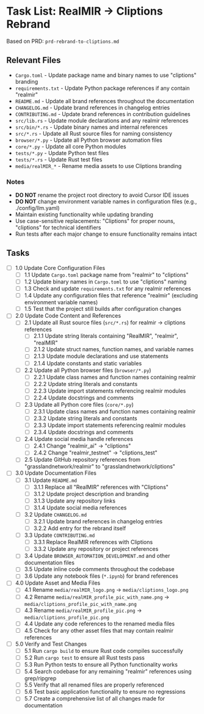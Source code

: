 # Task List: RealMIR → Cliptions Rebrand

Based on PRD: `prd-rebrand-to-cliptions.md`

## Relevant Files

- `Cargo.toml` - Update package name and binary names to use "cliptions" branding
- `requirements.txt` - Update Python package references if any contain "realmir"
- `README.md` - Update all brand references throughout the documentation
- `CHANGELOG.md` - Update brand references in changelog entries
- `CONTRIBUTING.md` - Update brand references in contribution guidelines
- `src/lib.rs` - Update module declarations and any realmir references
- `src/bin/*.rs` - Update binary names and internal references
- `src/*.rs` - Update all Rust source files for naming consistency
- `browser/*.py` - Update all Python browser automation files
- `core/*.py` - Update all core Python modules
- `tests/*.py` - Update Python test files
- `tests/*.rs` - Update Rust test files
- `media/realMIR_*` - Rename media assets to use Cliptions branding

### Notes

- **DO NOT** rename the project root directory to avoid Cursor IDE issues
- **DO NOT** change environment variable names in configuration files (e.g., ./config/llm.yaml)
- Maintain existing functionality while updating branding
- Use case-sensitive replacements: "Cliptions" for proper nouns, "cliptions" for technical identifiers
- Run tests after each major change to ensure functionality remains intact

## Tasks

- [ ] 1.0 Update Core Configuration Files
  - [ ] 1.1 Update `Cargo.toml` package name from "realmir" to "cliptions"
  - [ ] 1.2 Update binary names in `Cargo.toml` to use "cliptions" naming
  - [ ] 1.3 Check and update `requirements.txt` for any realmir references
  - [ ] 1.4 Update any configuration files that reference "realmir" (excluding environment variable names)
  - [ ] 1.5 Test that the project still builds after configuration changes

- [ ] 2.0 Update Code Content and References
  - [ ] 2.1 Update all Rust source files (`src/*.rs`) for realmir → cliptions references
    - [ ] 2.1.1 Update string literals containing "RealMIR", "realmir", "realMIR"
    - [ ] 2.1.2 Update struct names, function names, and variable names
    - [ ] 2.1.3 Update module declarations and use statements
    - [ ] 2.1.4 Update constants and static variables
  - [ ] 2.2 Update all Python browser files (`browser/*.py`)
    - [ ] 2.2.1 Update class names and function names containing realmir
    - [ ] 2.2.2 Update string literals and constants
    - [ ] 2.2.3 Update import statements referencing realmir modules
    - [ ] 2.2.4 Update docstrings and comments
  - [ ] 2.3 Update all Python core files (`core/*.py`)
    - [ ] 2.3.1 Update class names and function names containing realmir
    - [ ] 2.3.2 Update string literals and constants
    - [ ] 2.3.3 Update import statements referencing realmir modules
    - [ ] 2.3.4 Update docstrings and comments
  - [ ] 2.4 Update social media handle references
    - [ ] 2.4.1 Change "realmir_ai" → "cliptions"
    - [ ] 2.4.2 Change "realmir_testnet" → "cliptions_test"
  - [ ] 2.5 Update GitHub repository references from "grasslandnetwork/realmir" to "grasslandnetwork/cliptions"

- [ ] 3.0 Update Documentation Files
  - [ ] 3.1 Update `README.md`
    - [ ] 3.1.1 Replace all "RealMIR" references with "Cliptions"
    - [ ] 3.1.2 Update project description and branding
    - [ ] 3.1.3 Update any repository links
    - [ ] 3.1.4 Update social media references
  - [ ] 3.2 Update `CHANGELOG.md`
    - [ ] 3.2.1 Update brand references in changelog entries
    - [ ] 3.2.2 Add entry for the rebrand itself
  - [ ] 3.3 Update `CONTRIBUTING.md`
    - [ ] 3.3.1 Replace RealMIR references with Cliptions
    - [ ] 3.3.2 Update any repository or project references
  - [ ] 3.4 Update `BROWSER_AUTOMATION_DEVELOPMENT.md` and other documentation files
  - [ ] 3.5 Update inline code comments throughout the codebase
  - [ ] 3.6 Update any notebook files (`*.ipynb`) for brand references

- [ ] 4.0 Update Asset and Media Files
  - [ ] 4.1 Rename `media/realMIR_logo.png` → `media/cliptions_logo.png`
  - [ ] 4.2 Rename `media/realMIR_profile_pic_with_name.png` → `media/cliptions_profile_pic_with_name.png`
  - [ ] 4.3 Rename `media/realMIR_profile_pic.png` → `media/cliptions_profile_pic.png`
  - [ ] 4.4 Update any code references to the renamed media files
  - [ ] 4.5 Check for any other asset files that may contain realmir references

- [ ] 5.0 Verify and Test Changes
  - [ ] 5.1 Run `cargo build` to ensure Rust code compiles successfully
  - [ ] 5.2 Run `cargo test` to ensure all Rust tests pass
  - [ ] 5.3 Run Python tests to ensure all Python functionality works
  - [ ] 5.4 Search codebase for any remaining "realmir" references using grep/ripgrep
  - [ ] 5.5 Verify that all renamed files are properly referenced
  - [ ] 5.6 Test basic application functionality to ensure no regressions
  - [ ] 5.7 Create a comprehensive list of all changes made for documentation 